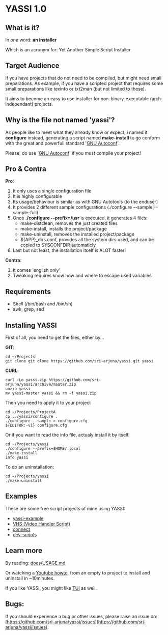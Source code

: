 YASSI 1.0
=========

What is it?
-----------

In _one_ word: **an installer**

Which is an acronym for: Yet Another Simple Script Installer


Target Audience
---------------

If you have projects that do not need to be compiled, but might need small preparations.
As example, if you have a scripted project that requires some small preparations like texinfo or txt2man (but not limited to these).

It aims to become an easy to use installer for non-binary-executable (arch-independant) projects.


Why is the file not named 'yassi'?
----------------------------------

As people like to meet what they already know or expect, i named it **configure** instead, 
generating a script named **make-install** to go conform with the great and powerfull standard '[GNU Autoconf](http://www.gnu.org/software/autoconf/autoconf.html)'.

Please, do use '[GNU Autoconf](http://www.gnu.org/software/autoconf/autoconf.html)' if you must compile your project!


Pro & Contra
------------

**Pro**:

1. It only uses a single configuration file
2. It is highly configurable
3. Its usage/behaviour is similar as with GNU Autotools (to the enduser)
4. It provides 2 different sample configurations (./configure --sample|--sample-full)
5. Once **./configure --prefix=/usr** is executed, it generates 4 files:
	* make-distclean, removes the just created files
	* make-install, installs the project/package
	* make-uninstall, removes the installed project/package
	* ${APP}\_dirs.conf, provides all the system dirs used, and can be copied to SYSCONFDIR automaticly
6. Last but not least, the installation itself is ALOT faster!
	

**Contra**:

1. It comes 'english only'
2. Tweaking requires know how and where to escape used variables


Requirements
------------

* Shell (/bin/bash and /bin/sh)
* awk, grep, sed


Installing YASSI
----------------

First of all, you need to get the files, either by...

**GIT**:

	cd ~/Projects
	git clone git clone https://github.com/sri-arjuna/yassi.git yassi
	
**CURL**:
	
	curl -Lo yassi.zip https://github.com/sri-arjuna/yassi/archive/master.zip
	unzip yassi
	mv yassi-master yassi && rm -f yassi.zip
	

Then you need to apply it to your project

	cd ~/Projects/ProjectA
	cp ../yassi/configure .
	./configure --sample > configure.cfg
	${EDITOR:-vi} configure.cfg
	
Or if you want to read the info file, actualy install it by itself.

	cd ~/Projects/yassi
	./configure --prefix=$HOME/.local
	./make-install
	info yassi

To do an uninstallation:

	cd ~/Projects/yassi
	./make-uninstall
	

Examples
--------

These are some free script projects of mine using YASSI:

* [yassi-example](https://github.com/sri-arjuna/yassi-example)
* [VHS (Video Handler Script)](https://github.com/sri-arjuna/vhs)
* [connect](https://github.com/sri-arjuna/connect)
* [dev-scripts](https://github.com/sri-arjuna/dev-scripts)


Learn more
----------

By reading: [docs/USAGE.md](docs/USAGE.md)

Or watching a [Youtube howto](https://youtu.be/KhuariqAL2k), from an empty to project to install and uninstall in ~10minutes.

If you like YASSI, you might like [TUI](https://github.com/sri-arjuna/tui) as well.


Bugs:
-----

If you should experience a bug or other issues, please raise an issue on: [https://github.com/sri-arjuna/yassi/issues](https://github.com/sri-arjuna/yassi/issues).